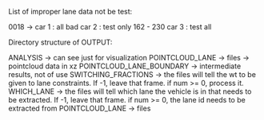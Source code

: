 List of improper lane data not be test:

0018 -> car 1 : all bad
	car 2 : test only 162 - 230
	car 3 : test all

Directory structure of OUTPUT:

ANALYSIS -> can see just for visualization
POINTCLOUD_LANE -> files -> pointcloud data in xz
POINTCLOUD_LANE_BOUNDARY -> intermediate results, not of use
SWITCHING_FRACTIONS -> the files will tell the wt to be given to lane constraints. If -1, leave that frame. if num >= 0, process it.
WHICH_LANE -> the files will tell which lane the vehicle is in that needs to be extracted. If -1, leave that frame. if num >= 0, the lane id needs to be extracted from POINTCLOUD_LANE -> files


